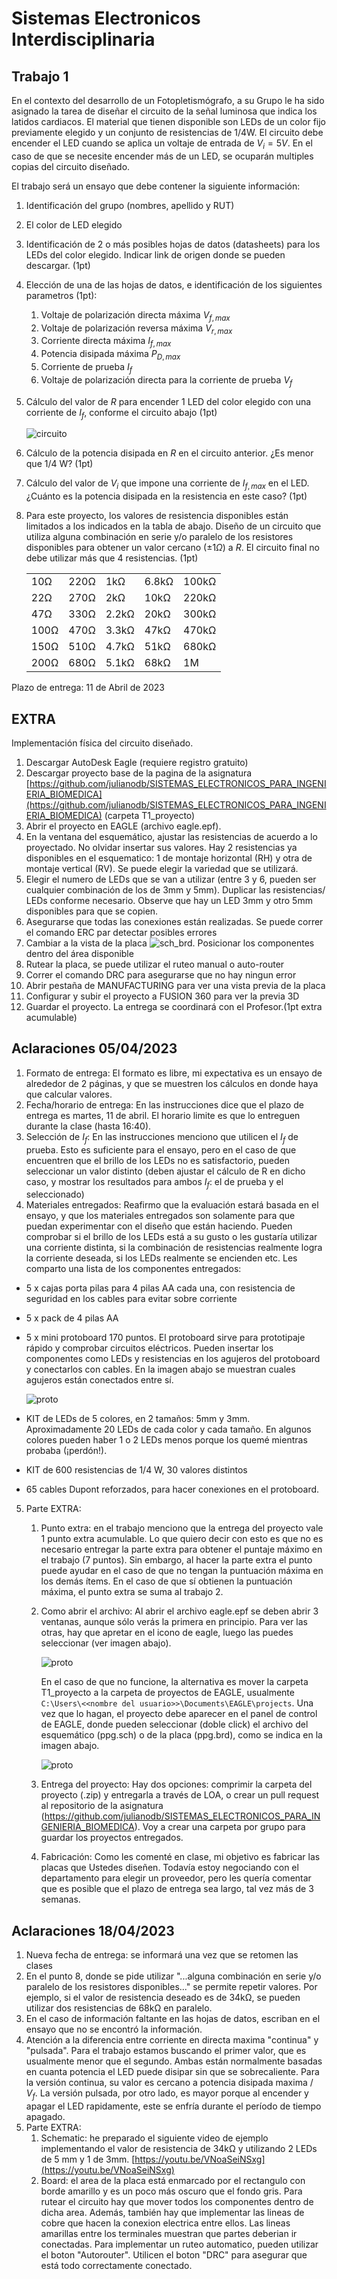 # Sistemas Electronicos Interdisciplinaria

## Trabajo 1

En el contexto del desarrollo de un Fotopletismógrafo, a su Grupo le ha sido asignado la tarea de diseñar el circuito de la señal luminosa que indica los latidos cardiacos. El material que tienen disponible son LEDs de un color fijo previamente elegido y un conjunto de resistencias de 1/4W. El circuito debe encender el LED cuando se aplica un voltaje de entrada de $V_i=5V$. En el caso de que se necesite encender más de un LED, se ocuparán multiples copias del circuito diseñado.

El trabajo será un ensayo que debe contener la siguiente información:

1. Identificación del grupo (nombres, apellido y RUT)
1. El color de LED elegido
1. Identificación de 2 o más posibles hojas de datos (datasheets) para los LEDs del color elegido. Indicar link de origen donde se pueden descargar. (1pt)
1. Elección de una de las hojas de datos, e identificación de los siguientes parametros (1pt):
    1. Voltaje de polarización directa máxima $V_{f,max}$
    1. Voltaje de polarización reversa máxima $V_{r,max}$
    1. Corriente directa máxima $I_{f,max}$
    1. Potencia disipada máxima $P_{D,max}$
    1. Corriente de prueba $I_f$
    1. Voltaje de polarización directa para la corriente de prueba $V_f$
1. Cálculo del valor de $R$ para encender 1 LED del color elegido con una corriente de $I_f$, conforme el circuito abajo (1pt)

    ![circuito](/img/T1_circuito.png "circuito")
1. Cálculo de la potencia disipada en $R$ en el circuito anterior. ¿Es menor que 1/4 W? (1pt)
1. Cálculo del valor de $V_i$ que impone una corriente de $I_{f,max}$ en el LED. ¿Cuánto es la potencia disipada en la resistencia en este caso? (1pt)
1. Para este proyecto, los valores de resistencia disponibles están limitados a los indicados en la tabla de abajo. Diseño de un circuito que utiliza alguna combinación en serie y/o paralelo de los resistores disponibles para obtener un valor cercano ($\pm 1Ω$) a $R$. El circuito final no debe utilizar más que 4 resistencias. (1pt)

    |   |  |        |       |  |
    |------|------|-----------|------------|-------|
    | 10Ω  | 220Ω | 1kΩ       | 6.8kΩ      | 100kΩ |
    | 22Ω  | 270Ω | 2kΩ       | 10kΩ       | 220kΩ |
    | 47Ω  | 330Ω | 2.2kΩ     | 20kΩ       | 300kΩ |
    | 100Ω | 470Ω | 3.3kΩ     | 47kΩ       | 470kΩ |
    | 150Ω | 510Ω | 4.7kΩ     | 51kΩ       | 680kΩ |
    | 200Ω | 680Ω | 5.1kΩ     | 68kΩ       | 1M    |

Plazo de entrega: 11 de Abril de 2023

## EXTRA

Implementación física del circuito diseñado.

1. Descargar AutoDesk Eagle (requiere registro gratuito)
1. Descargar proyecto base de la pagina de la asignatura [https://github.com/julianodb/SISTEMAS_ELECTRONICOS_PARA_INGENIERIA_BIOMEDICA](https://github.com/julianodb/SISTEMAS_ELECTRONICOS_PARA_INGENIERIA_BIOMEDICA) (carpeta T1_proyecto)
1. Abrir el proyecto en EAGLE (archivo eagle.epf).
1. En la ventana del esquemático, ajustar las resistencias de acuerdo a lo proyectado. No olvidar insertar sus valores. Hay 2 resistencias ya disponibles en el esquematico: 1 de montaje horizontal (RH) y otra de montaje vertical (RV). Se puede elegir la variedad que se utilizará.
1. Elegir el numero de LEDs que se van a utilizar (entre 3 y 6, pueden ser cualquier combinación de los de 3mm y 5mm). Duplicar las resistencias/ LEDs conforme necesario. Observe que hay un LED 3mm y otro 5mm disponibles para que se copien.
1. Asegurarse que todas las conexiones están realizadas. Se puede correr el comando ERC par detectar posibles errores
2. Cambiar a la vista de la placa ![sch_brd](/img/T1_sch_brd.png "sch_brd"). Posicionar los componentes dentro del área disponible
3. Rutear la placa, se puede utilizar el ruteo manual o auto-router
4. Correr el comando DRC para asegurarse que no hay ningun error
1. Abrir pestaña de MANUFACTURING para ver una vista previa de la placa
1. Configurar y subir el proyecto a FUSION 360 para ver la previa 3D
1. Guardar el proyecto. La entrega se coordinará con el Profesor.(1pt extra acumulable)

## Aclaraciones 05/04/2023

1. Formato de entrega: El formato es libre, mi expectativa es un ensayo de alrededor de 2 páginas, y que se muestren los cálculos en donde haya que calcular valores.
2. Fecha/horario de entrega: En las instrucciones dice que el plazo de entrega es martes, 11 de abril. El horario limite es que lo entreguen durante la clase (hasta 16:40).
3. Selección de $I_f$: En las instrucciones menciono que utilicen el $I_f$ de prueba. Esto es suficiente para el ensayo, pero en el caso de que encuentren que el brillo de los LEDs no es satisfactorio, pueden seleccionar un valor distinto (deben ajustar el cálculo de R en dicho caso, y mostrar los resultados para ambos $I_f$: el de prueba y el seleccionado)
4. Materiales entregados: Reafirmo que la evaluación estará basada en el ensayo, y que los materiales entregados son solamente para que puedan experimentar con el diseño que están haciendo. Pueden comprobar si el brillo de los LEDs está a su gusto o les gustaría utilizar una corriente distinta, si la combinación de resistencias realmente logra la corriente deseada, si los LEDs realmente se encienden etc.
Les comparto una lista de los componentes entregados:
- 5 x cajas porta pilas para 4 pilas AA cada una, con resistencia de seguridad en los cables para evitar sobre corriente
- 5 x pack de 4 pilas AA
- 5 x mini protoboard 170 puntos. El protoboard sirve para prototipaje rápido y comprobar circuitos eléctricos. Pueden insertar los componentes como LEDs y resistencias en los agujeros del protoboard y conectarlos con cables. En la imagen abajo se muestran cuales agujeros están conectados entre sí.

    ![proto](/img/03_protoboard.png)
- KIT de LEDs de 5 colores, en 2 tamaños: 5mm y 3mm. Aproximadamente 20 LEDs de cada color y cada tamaño. En algunos colores pueden haber 1 o 2 LEDs menos porque los quemé mientras probaba (¡perdón!).
- KIT de 600 resistencias de 1/4 W, 30 valores distintos
- 65 cables Dupont reforzados, para hacer conexiones en el protoboard.
5. Parte EXTRA:
    1. Punto extra: en el trabajo menciono que la entrega del proyecto vale 1 punto extra acumulable. Lo que quiero decir con esto es que no es necesario entregar la parte extra para obtener el puntaje máximo en el trabajo (7 puntos). Sin embargo, al hacer la parte extra el punto puede ayudar en el caso de que no tengan la puntuación máxima en los demás ítems. En el caso de que sí obtienen la puntuación máxima, el punto extra se suma al trabajo 2.
    1. Como abrir el archivo: Al abrir el archivo eagle.epf se deben abrir 3 ventanas, aunque sólo verás la primera en principio. Para ver las otras, hay que apretar en el icono de eagle, luego las puedes seleccionar (ver imagen abajo).

        ![proto](/img/03_eagle_ventanas.jpeg)

        En el caso de que no funcione, la alternativa es mover la carpeta T1_proyecto a la carpeta de proyectos de EAGLE, usualmente `C:\Users\<<nombre del usuario>>\Documents\EAGLE\projects`. Una vez que lo hagan, el proyecto debe aparecer en el panel de control de EAGLE, donde pueden seleccionar (doble click) el archivo del esquemático (ppg.sch) o de la placa (ppg.brd), como se indica en la imagen abajo.

        ![proto](/img/03_archivos.jpeg)
    1. Entrega del proyecto: Hay dos opciones: comprimir la carpeta del proyecto (.zip) y entregarla a través de LOA, o crear un pull request al repositorio de la asignatura (https://github.com/julianodb/SISTEMAS_ELECTRONICOS_PARA_INGENIERIA_BIOMEDICA). Voy a crear una carpeta por grupo para guardar los proyectos entregados.
    1. Fabricación: Como les comenté en clase, mi objetivo es fabricar las placas que Ustedes diseñen. Todavía estoy negociando con el departamento para elegir un proveedor, pero les quería comentar que es posible que el plazo de entrega sea largo, tal vez más de 3 semanas.

## Aclaraciones 18/04/2023

1. Nueva fecha de entrega: se informará una vez que se retomen las clases
1. En el punto 8, donde se pide utilizar "...alguna combinación en serie y/o paralelo de los resistores disponibles..." se permite repetir valores. Por ejemplo, si el valor de resistencia deseado es de 34kΩ, se pueden utilizar dos resistencias de 68kΩ en paralelo.
1. En el caso de información faltante en las hojas de datos, escriban en el ensayo que no se encontró la información.
1. Atención a la diferencia entre corriente en directa maxima "continua" y "pulsada". Para el trabajo estamos buscando el primer valor, que es usualmente menor que el segundo. Ambas están normalmente basadas en cuanta potencia el LED puede disipar sin que se sobrecaliente. Para la versión continua, su valor es cercano a potencia disipada maxima / $V_f$. La versión pulsada, por otro lado, es mayor porque al encender y apagar el LED rapidamente, este se enfría durante el período de tiempo apagado.
1. Parte EXTRA:
   1. Schematic: he preparado el siguiente video de ejemplo implementando el valor de resistencia de 34kΩ y utilizando 2 LEDs de 5 mm y 1 de 3mm. [https://youtu.be/VNoaSeiNSxg](https://youtu.be/VNoaSeiNSxg)
   1. Board: el area de la placa está enmarcado por el rectangulo con borde amarillo y es un poco más oscuro que el fondo gris. Para rutear el circuito hay que mover todos los componentes dentro de dicha area. Además, también hay que implementar las lineas de cobre que hacen la conexion electrica entre ellos. Las lineas amarillas entre los terminales muestran que partes deberian ir conectadas. Para implementar un ruteo automatico, pueden utilizar el boton "Autorouter". Utilicen el boton "DRC" para asegurar que está todo correctamente conectado.
